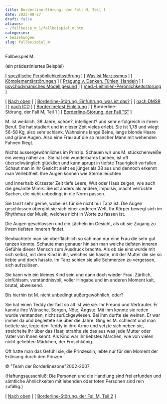 ```yaml
---
title: Borderline-Störung, der Fall M, Teil 1
date: 2023-08-27
draft: false
aliases:
- /fallbeisp_m_1/fallbeispiel_m.htm
categories:
- beziehungen
slug: fallbeispiel_m
---
```



Fallbeispiel M.

(ein prädestiniertes
Beispiel)

[ [spezifische Persönlichkeitsstörung](../persstoerung/spezifische_f60/spezifische_f60.html) ] [ [Was ist Narzissmus](../narz/narz1.html) ] [ [Kömplementärstörungen](../kompstoerung/komplimentaerstoerungen.htm) ] [ [Prägung v. Denken, Fühlen, Handeln](../vergang_gegenw_zukunf/die_vergangenheit_bestimmt_die_g.htm) ] [ [psychodynamiches Modell gesund](../ich/psychodynamisches_modell-normal.htm) ] [ [med.-Leitlinien-Perönlichkeitsstörung](../persstoerung/med-leitlinien-ps.pdf) ]

[ [Nach oben](../persstoerung/spezifische_f60/spezifische_f60.html) ] [ [Borderline-Störung, Einführung, was ist das?](../bord/bord1/bord1.html) ] [ [nach DMSR](../bord/bord4/dmsr.html) ] [ [nach ICD](../bord/bord2/stoerung_f60_31_borderline.html) ] [ [Borderlinetest Einleitung](../bord/bord_test/einleitung_bps_test.html) ] [ Borderline-Störung, der Fall M, Teil 1 ] [ [Borderline-Störung, der Fall "S"](../der_fall_s/der_fall_s.htm) ]

M. ist weiblich, 38 Jahre,
schön?, intelligent? und sehr erfolgreich in ihrem Beruf. Sie hat studiert und in
dieser Zeit vieles erlebt. Sie ist 1,78 und wiegt 56-58 Kg, also sehr schlank.
Wahnsinns lange Beine, lange blonde Haare und grüne Augen. Also eine Frau auf
die so mancher Mann mit wehenden Fahnen fliegt.

Nichts aussergewöhnliches im
Prinzip. Schauen wir uns M. stückchenweiße ein wenig näher an.  Sie hat
ein wunderbares Lachen, ist oft überschwänglich glücklich und kann aprupt in
tiefste Traurigkeit verfallen. Schaut man in ihr Gesicht sieht es jünger als 38
aus und dennoch erkennt man Verlebtheit. Ihre Augen können wie  Sterne leuchten

und innerhalb kürzester Zeit tiefe Leere, Wut oder Hass zeigen, wie auch die
gesamte Mimik. Sie ist anders als andere, impulsiv, macht verrückte Sachen, die
nicht unbedingt in die Norm passen.

Sie tanzt sehr gerne, wobei es für sie
nicht nur Tanz ist. Die Augen geschlossen übergibt sie sich einer anderen Welt.
Ihr Körper bewegt sich im Rhythmus der Musik, welches nicht in Worte zu fassen
ist.

Die Augen geschlossen und ein Lächeln im Gesicht, als ob sie Zugang zu
ihrem tiefsten Inneren findet.

Beobachtete man sie oberflächlich so sah man nur
eine Frau die sehr gut tanzen konnte. Schaute man genauer hin sah man welche
tiefsten inneren Gefühle dieser Mensch zum Ausdruck brachte. Als ob sie eins
wurde mit sich selbst, mit dem Kind in ihr, welches sie hasste, mit der Mutter
die sie so liebte und doch hasste. Im Tanz schien sie alle Schmerzen zu
vergessen, sich aufzulösen.

Sie kann wie ein kleines Kind
sein und dann doch wieder Frau. Zärtlich, einfühlsam, verständnisvoll,
voller Hingabe und im anderen Moment kalt, brutal, abweisend.

Bis hierhin ist M. nicht
unbedingt außergewöhnlich, oder?

Sie hat einen Teddy der fast
so alt ist wie sie. Ihr Freund und Vertrauter. Er kannte ihre Wünsche, Sorgen,
Nöte, Ängste. Mit ihm konnte sie reden wurde verstanden, nicht
zurückgewiesen. Bei ihm durfte sie weinen. Er war immer da und begleitete sie
über die Jahre. Ging es M. schlecht und man bettete sie, legte den Teddy in
ihre Arme und setzte sich neben sie, streichelte ihr über das Haar, strahlte
sie das aus was jede Mutter oder Vater von Ihnen kennt. Als Kind war ihr
liebstes Märchen, wie von vielen nicht geliebten Mädchen, der
Froschkönig.

Oft hatte man das Gefühl sie,
die Prinzessin, lebte nur für den Moment der Erlösung durch den
Prinzen.

© "Team der Borderlinezone"2002-2007

(Haftungsausschluß: Die Personen und die
Handlung sind frei erfunden und sämtliche Ähnlichkeiten mit lebenden
oder toten Personen sind rein  zufällig.)

[ [Nach oben](../persstoerung/spezifische_f60/spezifische_f60.html) ] [ [Borderline-Störung, der Fall M, Teil 2](fallbeispiel_m1.htm) ]